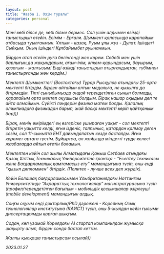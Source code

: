 ```yaml
---
layout: post
title: "Жазба 1. Өзім туралы"
categories: personal
---
```


_Мені көбі білсе де, көбі білме бермес. Сол үшін алдымен өзімді таныстырып өтейін. Есімім - Ерғали. Шымкент қаласында қарапайым отбасыда туылғанмын. Ұлтым - қазақ. Руым ұлы жүз - Дулат. Ішіндегі Сыйқым. Оның ішіндегі Құлбайымбет руынанмын._

_(Бірден атап өтейін руға бөлінгенді жек көрем. Себебі мен үшін барлығың да жақындарым, ағам-інім, әпкем-қарындасым, бауырым, қазағым - жалғызым! Енді өзімді таныстырып отырғандықтан, түбімнен таныстырғанды жөн көрдім.)_

_Мектепті Шымкенттегі (Востоктағы) Тұрар Рысқұлов атындағы 25-орта мектепті бітірдім. Бірден айтайын алтын медальға, не қызылға да бітірмедім. Тіпті сыныбымызда ондай тереңдетілген сынып болмады, қарапайым орта мектеп оқушысы болдым. Бірақ нашар оқыдым деп те айта алмаймын. Сүйікті пәндерім физика матем болды. Қалалық олимпиадаға физикадан барып, жай басқа мектепті көріп қайтқаным бар)))_

_Бірақ, менің өмірімдегі ең өзгеріске ұшыраған уақыт - сол мектепті бітіретін уақытта келді, яғни ізденіс, талпыныс, қатардан қалмау деген сезім, сол 11-сыныпта ЕНТ дайындалатын кезде басталды. Яғни керемет ортаға түстім. Бұйыртса, ол жайында міндетті түрде келесі жазбаларда айтып өтетін боламын._

_Мектептен кейін сол жылы Алматыдағы Қаныш Сәтбаев атындағы Қазақ Ұлттық Техникалық Университетіне грантқа - “Есептеу техникасы және Бағдарламалық қамтамасыз ету” мамандығына түсіп, оны енді “қызыл дипломмен” бітірдік. (Политех - лучше всех деп жүрдік)._

_Кейін Болашақ бағдарламасымен Ұлыбританиядағы Ноттингем Университетінде “Ақпараттық технологиялар” магистратурасына түсіп (профил/тереңдетілген бағытым - мобильдік қосымшалар әзірлеуші (mobile development) мамандығын алдық._ 

_Соңғы оқуым енді докторлық/PhD дәрежені - Кореяның Озық технологиялар институтына (КАИСТ) түсіп, оны 5-жылдан кейін ғылыми диссертациямды қорғап шықтым._ 

_Содан, көп ұзамай Кореядағы AI стартап компаниядан жұмысқа шақырту алып, бірден сонда бастап кеттім._ 

_Жалпы қысқаша таныстырсам осылай))_

*2023.01.27*
